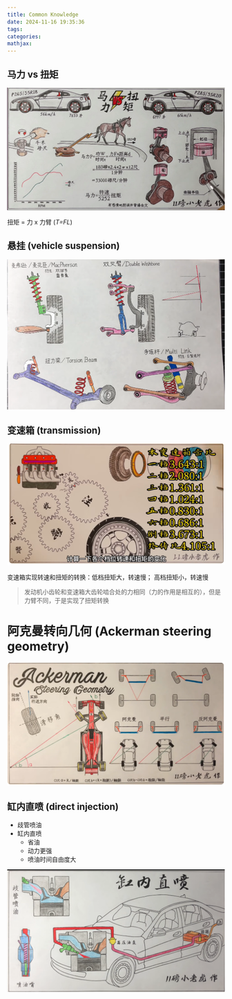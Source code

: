 ```yaml
---
title: Common Knowledge
date: 2024-11-16 19:35:36
tags:
categories:
mathjax:
---
```




## 马力 vs 扭矩

![image-20241116193639833](fiscal/image-20241116193639833.png)

扭矩 = 力 x 力臂 (*T=FL*)



## 悬挂 (vehicle suspension)

![image-20241116194036720](fiscal/image-20241116194036720.png)





## 变速箱 (transmission)

![image-20241117110054261](fiscal/image-20241117110054261.png)

变速箱实现转速和扭矩的转换：低档扭矩大，转速慢； 高档扭矩小，转速慢

> 发动机小齿轮和变速箱大齿轮啮合处的力相同（力的作用是相互的），但是力臂不同，于是实现了扭矩转换



# 阿克曼转向几何 (Ackerman steering geometry)

![image-20241117112328574](fiscal/image-20241117112328574.png)



## 缸内直喷 (direct injection)

- 歧管喷油
- 缸内直喷
  - 省油
  - 动力更强
  - 喷油时间自由度大



![image-20241119205154609](fiscal/image-20241119205154609.png)

